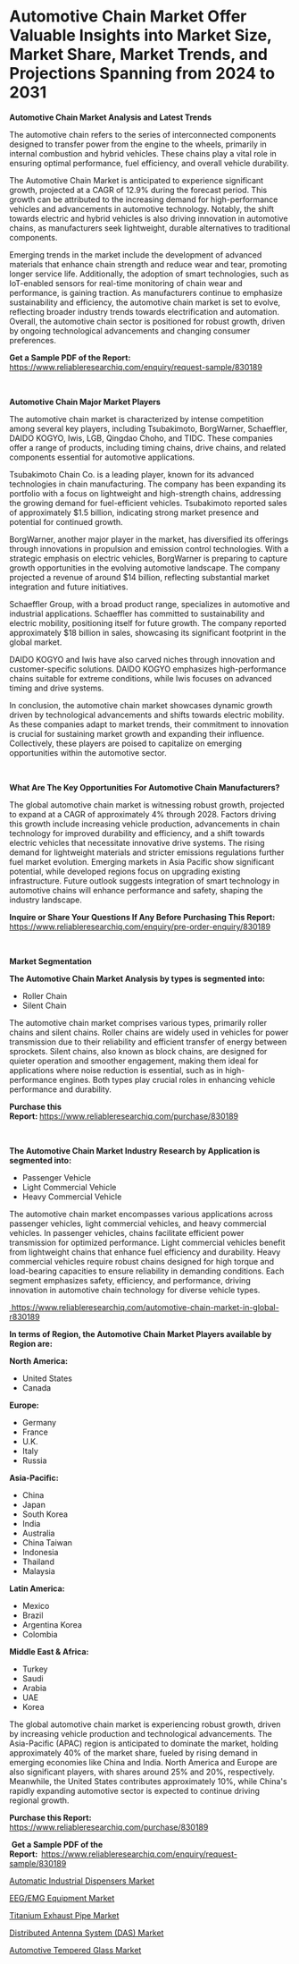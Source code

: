 <p><h1>Automotive Chain Market Offer Valuable Insights into Market Size, Market Share, Market Trends, and Projections Spanning from 2024 to 2031</h1></p><p><strong>Automotive Chain Market Analysis and Latest Trends</strong></p>
<p><p>The automotive chain refers to the series of interconnected components designed to transfer power from the engine to the wheels, primarily in internal combustion and hybrid vehicles. These chains play a vital role in ensuring optimal performance, fuel efficiency, and overall vehicle durability. </p><p>The Automotive Chain Market is anticipated to experience significant growth, projected at a CAGR of 12.9% during the forecast period. This growth can be attributed to the increasing demand for high-performance vehicles and advancements in automotive technology. Notably, the shift towards electric and hybrid vehicles is also driving innovation in automotive chains, as manufacturers seek lightweight, durable alternatives to traditional components.</p><p>Emerging trends in the market include the development of advanced materials that enhance chain strength and reduce wear and tear, promoting longer service life. Additionally, the adoption of smart technologies, such as IoT-enabled sensors for real-time monitoring of chain wear and performance, is gaining traction. As manufacturers continue to emphasize sustainability and efficiency, the automotive chain market is set to evolve, reflecting broader industry trends towards electrification and automation. Overall, the automotive chain sector is positioned for robust growth, driven by ongoing technological advancements and changing consumer preferences.</p></p>
<p><strong>Get a Sample PDF of the Report:&nbsp;</strong> <a href="https://www.reliableresearchiq.com/enquiry/request-sample/830189?utm_campaign=103&utm_medium=2&utm_source=Github&utm_content=ia&utm_term=02112024&utm_id=automotive-chain">https://www.reliableresearchiq.com/enquiry/request-sample/830189</a></p>
<p>&nbsp;</p>
<p><strong>Automotive Chain Major Market Players</strong></p>
<p><p>The automotive chain market is characterized by intense competition among several key players, including Tsubakimoto, BorgWarner, Schaeffler, DAIDO KOGYO, Iwis, LGB, Qingdao Choho, and TIDC. These companies offer a range of products, including timing chains, drive chains, and related components essential for automotive applications.</p><p>Tsubakimoto Chain Co. is a leading player, known for its advanced technologies in chain manufacturing. The company has been expanding its portfolio with a focus on lightweight and high-strength chains, addressing the growing demand for fuel-efficient vehicles. Tsubakimoto reported sales of approximately $1.5 billion, indicating strong market presence and potential for continued growth.</p><p>BorgWarner, another major player in the market, has diversified its offerings through innovations in propulsion and emission control technologies. With a strategic emphasis on electric vehicles, BorgWarner is preparing to capture growth opportunities in the evolving automotive landscape. The company projected a revenue of around $14 billion, reflecting substantial market integration and future initiatives.</p><p>Schaeffler Group, with a broad product range, specializes in automotive and industrial applications. Schaeffler has committed to sustainability and electric mobility, positioning itself for future growth. The company reported approximately $18 billion in sales, showcasing its significant footprint in the global market.</p><p>DAIDO KOGYO and Iwis have also carved niches through innovation and customer-specific solutions. DAIDO KOGYO emphasizes high-performance chains suitable for extreme conditions, while Iwis focuses on advanced timing and drive systems.</p><p>In conclusion, the automotive chain market showcases dynamic growth driven by technological advancements and shifts towards electric mobility. As these companies adapt to market trends, their commitment to innovation is crucial for sustaining market growth and expanding their influence. Collectively, these players are poised to capitalize on emerging opportunities within the automotive sector.</p></p>
<p>&nbsp;</p>
<p><strong>What Are The Key Opportunities For Automotive Chain Manufacturers?</strong></p>
<p><p>The global automotive chain market is witnessing robust growth, projected to expand at a CAGR of approximately 4% through 2028. Factors driving this growth include increasing vehicle production, advancements in chain technology for improved durability and efficiency, and a shift towards electric vehicles that necessitate innovative drive systems. The rising demand for lightweight materials and stricter emissions regulations further fuel market evolution. Emerging markets in Asia Pacific show significant potential, while developed regions focus on upgrading existing infrastructure. Future outlook suggests integration of smart technology in automotive chains will enhance performance and safety, shaping the industry landscape.</p></p>
<p><strong>Inquire or Share Your Questions If Any Before Purchasing This Report:</strong> <a href="https://www.reliableresearchiq.com/enquiry/pre-order-enquiry/830189?utm_campaign=103&utm_medium=2&utm_source=Github&utm_content=ia&utm_term=02112024&utm_id=automotive-chain">https://www.reliableresearchiq.com/enquiry/pre-order-enquiry/830189</a></p>
<p>&nbsp;</p>
<p><strong>Market Segmentation</strong></p>
<p><strong>The Automotive Chain Market Analysis by types is segmented into:</strong></p>
<p><ul><li>Roller Chain</li><li>Silent Chain</li></ul></p>
<p><p>The automotive chain market comprises various types, primarily roller chains and silent chains. Roller chains are widely used in vehicles for power transmission due to their reliability and efficient transfer of energy between sprockets. Silent chains, also known as block chains, are designed for quieter operation and smoother engagement, making them ideal for applications where noise reduction is essential, such as in high-performance engines. Both types play crucial roles in enhancing vehicle performance and durability.</p></p>
<p><strong>Purchase this Report:&nbsp;</strong><a href="https://www.reliableresearchiq.com/purchase/830189?utm_campaign=103&utm_medium=2&utm_source=Github&utm_content=ia&utm_term=02112024&utm_id=automotive-chain">https://www.reliableresearchiq.com/purchase/830189</a></p>
<p>&nbsp;</p>
<p><strong>The Automotive Chain Market Industry Research by Application is segmented into:</strong></p>
<p><ul><li>Passenger Vehicle</li><li>Light Commercial Vehicle</li><li>Heavy Commercial Vehicle</li></ul></p>
<p><p>The automotive chain market encompasses various applications across passenger vehicles, light commercial vehicles, and heavy commercial vehicles. In passenger vehicles, chains facilitate efficient power transmission for optimized performance. Light commercial vehicles benefit from lightweight chains that enhance fuel efficiency and durability. Heavy commercial vehicles require robust chains designed for high torque and load-bearing capacities to ensure reliability in demanding conditions. Each segment emphasizes safety, efficiency, and performance, driving innovation in automotive chain technology for diverse vehicle types.</p></p>
<p><a href="https://www.reliableresearchiq.com/automotive-chain-market-in-global-r830189?utm_campaign=103&utm_medium=2&utm_source=Github&utm_content=ia&utm_term=02112024&utm_id=automotive-chain">&nbsp;https://www.reliableresearchiq.com/automotive-chain-market-in-global-r830189</a></p>
<p><strong>In terms of Region, the Automotive Chain Market Players available by Region are:</strong></p>
<p>
    <p> <strong> North America: </strong>
        <ul>
            <li>United States</li>
            <li>Canada</li>
        </ul>
        </p> 
    <p> <strong> Europe: </strong>
        <ul>
            <li>Germany</li>
            <li>France</li>
            <li>U.K.</li>
            <li>Italy</li>
            <li>Russia</li>
        </ul>
        </p> 
    <p> <strong> Asia-Pacific: </strong>
        <ul>
            <li>China</li>
            <li>Japan</li>
            <li>South Korea</li>
            <li>India</li>
            <li>Australia</li>
            <li>China Taiwan</li>
            <li>Indonesia</li>
            <li>Thailand</li>
            <li>Malaysia</li>
        </ul>
        </p> 
    <p> <strong> Latin America: </strong>
        <ul>
            <li>Mexico</li>
            <li>Brazil</li>
            <li>Argentina Korea</li>
            <li>Colombia</li>
        </ul>
        </p> 
    <p> <strong> Middle East & Africa: </strong>
        <ul>
            <li>Turkey</li>
            <li>Saudi</li>
            <li>Arabia</li>
            <li>UAE</li>
            <li>Korea</li>
        </ul>
    </p>
    </p>
<p><p>The global automotive chain market is experiencing robust growth, driven by increasing vehicle production and technological advancements. The Asia-Pacific (APAC) region is anticipated to dominate the market, holding approximately 40% of the market share, fueled by rising demand in emerging economies like China and India. North America and Europe are also significant players, with shares around 25% and 20%, respectively. Meanwhile, the United States contributes approximately 10%, while China's rapidly expanding automotive sector is expected to continue driving regional growth.</p></p>
<p><strong>Purchase this Report: </strong><a href="https://www.reliableresearchiq.com/purchase/830189?utm_campaign=103&utm_medium=2&utm_source=Github&utm_content=ia&utm_term=02112024&utm_id=automotive-chain">https://www.reliableresearchiq.com/purchase/830189</a></p>
<p>&nbsp;<strong>Get a Sample PDF of the Report:&nbsp;&nbsp;</strong><a href="https://www.reliableresearchiq.com/enquiry/request-sample/830189?utm_campaign=103&utm_medium=2&utm_source=Github&utm_content=ia&utm_term=02112024&utm_id=automotive-chain">https://www.reliableresearchiq.com/enquiry/request-sample/830189</a></p>
<p><strong></strong></p>
<p><p><a href="https://issuu.com/reportprime-2/docs/automatic-industrial-dispensers-mar_e60fa1d807cf60?utm_campaign=103&utm_medium=2&utm_source=Github&utm_content=ia&utm_term=02112024&utm_id=automotive-chain">Automatic Industrial Dispensers Market</a></p><p><a href="https://www.linkedin.com/pulse/global-eegemg-equipment-industry-analysis-report-market-size-dcbvf?utm_campaign=103&utm_medium=2&utm_source=Github&utm_content=ia&utm_term=02112024&utm_id=automotive-chain">EEG/EMG Equipment Market</a></p><p><a href="https://github.com/brookiqhurne/Market-Research-Report-List-1/blob/main/titanium-exhaust-pipe-market.md?utm_campaign=103&utm_medium=2&utm_source=Github&utm_content=ia&utm_term=02112024&utm_id=automotive-chain">Titanium Exhaust Pipe Market</a></p><p><a href="https://issuu.com/reportprime-2/docs/distributed-antenna-system-das-mark_b25253181c18dd?utm_campaign=103&utm_medium=2&utm_source=Github&utm_content=ia&utm_term=02112024&utm_id=automotive-chain">Distributed Antenna System (DAS) Market</a></p><p><a href="https://github.com/radmanjxendrisczn/Market-Research-Report-List-1/blob/main/automotive-tempered-glass-market.md?utm_campaign=103&utm_medium=2&utm_source=Github&utm_content=ia&utm_term=02112024&utm_id=automotive-chain">Automotive Tempered Glass Market</a></p></p>